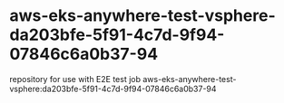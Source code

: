 # aws-eks-anywhere-test-vsphere-da203bfe-5f91-4c7d-9f94-07846c6a0b37-94
repository for use with E2E test job aws-eks-anywhere-test-vsphere:da203bfe-5f91-4c7d-9f94-07846c6a0b37-94
